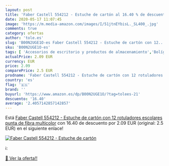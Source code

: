 ```yaml
---
layout: post
title: 'Faber Castell 554212 - Estuche de cartón al 16.40 % de descuento'
date: 2020-05-17 11:07:45
image: 'https://m.media-amazon.com/images/I/51jtnEYbisL._SL400_.jpg'
comments: true
category: ofertas
author: 'tole.es'
slug: 'B00N2UGE1O-es Faber Castell 554212 - Estuche de cartón con 12...'
sku: 'B00N2UGE1O-es'
tags: [ 'Accesorios de escritorio y productos de almacenamiento','Bolígrafos, lápices y útiles de escritura','Costura y manualidades','Dibujo','Estuches escolares','Hogar y cocina','Lápices','Marcadores','Material de oficina','Materiales de dibujo','Materiales, organizadores y dispensadores de escritorio','Oficina y papelería','Portaminas','Rotuladores y subrayadores','Subrayadores','castell','faber','rotuladores', ]
actualPrice: 2.09 EUR
currency: EUR
price: 2.09
comparePrice: 2.5 EUR
prodname: 'Faber Castell 554212 - Estuche de cartón con 12 rotuladores escolares  punta de fibra  multicolor'
country: 'es'
flag: '🇪🇸'
brand: ''
buyurl: 'https://www.amazon.es/dp/B00N2UGE1O/?tag=tolees-21'
descuento: '16.40'
average: '2.4057142857142857'
---
```


Está [Faber Castell 554212 - Estuche de cartón con 12 rotuladores escolares  punta de fibra  multicolor](https://www.amazon.es/dp/B00N2UGE1O/?tag=tolees-21) con 16.40 de descuento por 2.09 EUR (original: 2.5 EUR) en el siguiente enlace!

[![Faber Castell 554212 - Estuche de cartón](https://m.media-amazon.com/images/I/51jtnEYbisL._SL400_.jpg)](https://www.amazon.es/dp/B00N2UGE1O/?tag=tolees-21)

ℹ️:


[🛒 Ver la oferta!!](https://www.amazon.es/dp/B00N2UGE1O/?tag=tolees-21)
